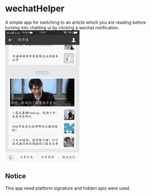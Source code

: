 # wechatHelper
A simple app for switching to an article which you are reading before turning into chatting ui by clicking a wechat notification.
![image](https://github.com/Roysin/wechatHelper/blob/master/wechathelper2.gif)
## Notice
This app need platform signature and hidden apis were used. 
